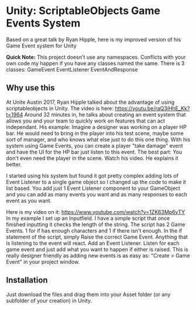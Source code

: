 # Unity: ScriptableObjects Game Events System
Based on a great talk by Ryan Hipple, here is my improved version of his Game Event system for Unity


**Quick Note:**
This project doesn't use any namespaces. 
Conflicts with your own code my happen if you have any classes named the same.
There is 3 classes:
GameEvent
EventListener
EventAndResponse

## Why use this
At Unite Austin 2017, Ryan Hipple talked about the advantage of using scriptableobjects in Unity. 
The video is here:
https://youtu.be/raQ3iHhE_Kk?t=1964
Around 32 minutes in, he talks about creating an event system that allows you and your team to quickly work on features that can act independant. His example: Imagine a designer was working on a player HP bar. He would need to bring in the player into his test scene, maybe some sort of manager, and who knows what else just to do this one thing. With his system using Game Events, you can create a player "take damage" event and have the UI for the HP bar just listen to this event. The best part: You don't even need the player in the scene. Watch his video. He explains it better.

I started using his system but found it got pretty complex adding lots of Event Listener to a single game object so I changed up the code to make it list based. You add just 1 Event Listener component to your GameObject and you can add as many events you want and as many responses to each event as you want.

Here is my video on it:
https://www.youtube.com/watch?v=1ZK63Mp6yTY
In my example I set up an Inputfield. I have a simple script that once finished inputting it checks the length of the string. 
The script has 2 Game Events. 1 for if has enough characters and 1 if there isn't enough.
In the if statement of the script, simply Raise the correct Game Event. Anything that is listening to the event will react.
Add an Event Listener. 
Listen for each game event and just add what you want to happen if either is raised. This is really designer friendly as adding new events is as easy as: "Create > Game Event" in your project window.


## Installation
Just download the files and drag them into your Asset folder (or any subfolder of your creation) in Unity.
